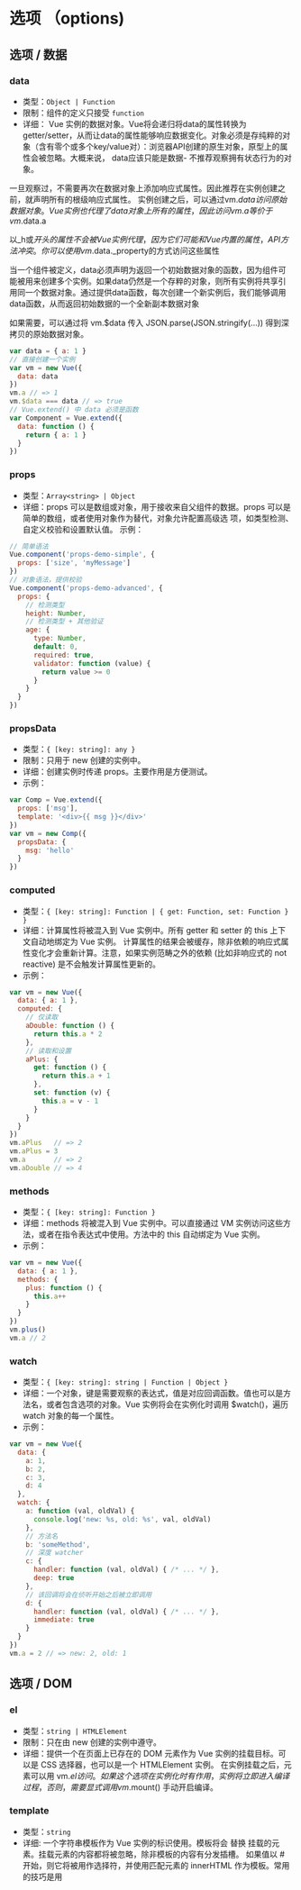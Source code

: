 # 选项 （options)

## 选项 / 数据

### data
- 类型：`Object | Function`
- 限制：组件的定义只接受 `function`
- 详细：
Vue 实例的数据对象。Vue将会递归将data的属性转换为getter/setter，从而让data的属性能够响应数据变化。对象必须是存纯粹的对象（含有零个或多个key/value对）：浏览器API创建的原生对象，原型上的属性会被忽略。大概来说， data应该只能是数据- 不推荐观察拥有状态行为的对象。

一旦观察过，不需要再次在数据对象上添加响应式属性。因此推荐在实例创建之前，就声明所有的根级响应式属性。
实例创建之后，可以通过vm.$data访问原始数据对象。Vue实例也代理了data对象上所有的属性，因此访问vm.a等价于vm.$data.a

以_h或$开头的属性不会被Vue实例代理，因为它们可能和Vue内置的属性，API方法冲突。你可以使用vm.$data._property的方式访问这些属性

当一个组件被定义，data必须声明为返回一个初始数据对象的函数，因为组件可能被用来创建多个实例。如果data仍然是一个存粹的对象，则所有实例将共享引用同一个数据对象。通过提供data函数，每次创建一个新实例后，我们能够调用data函数，从而返回初始数据的一个全新副本数据对象

如果需要，可以通过将 vm.$data 传入 JSON.parse(JSON.stringify(...)) 得到深拷贝的原始数据对象。

``` js
var data = { a: 1 }
// 直接创建一个实例
var vm = new Vue({
  data: data
})
vm.a // => 1
vm.$data === data // => true
// Vue.extend() 中 data 必须是函数
var Component = Vue.extend({
  data: function () {
    return { a: 1 }
  }
})
```
### props 
- 类型：`Array<string> | Object`
- 详细：props 可以是数组或对象，用于接收来自父组件的数据。props 可以是简单的数组，或者使用对象作为替代，对象允许配置高级选 项，如类型检测、自定义校验和设置默认值。
示例：
``` js
// 简单语法
Vue.component('props-demo-simple', {
  props: ['size', 'myMessage']
})
// 对象语法，提供校验
Vue.component('props-demo-advanced', {
  props: {
    // 检测类型
    height: Number,
    // 检测类型 + 其他验证
    age: {
      type: Number,
      default: 0,
      required: true,
      validator: function (value) {
        return value >= 0
      }
    }
  }
})
```

### propsData
- 类型：`{ [key: string]: any }`
- 限制：只用于 new 创建的实例中。
- 详细：创建实例时传递 props。主要作用是方便测试。
- 示例：
``` js
var Comp = Vue.extend({
  props: ['msg'],
  template: '<div>{{ msg }}</div>'
})
var vm = new Comp({
  propsData: {
    msg: 'hello'
  }
})
```

### computed
- 类型：`{ [key: string]: Function | { get: Function, set: Function } }`
- 详细：计算属性将被混入到 Vue 实例中。所有 getter 和 setter 的 this 上下文自动地绑定为 Vue 实例。
计算属性的结果会被缓存，除非依赖的响应式属性变化才会重新计算。注意，如果实例范畴之外的依赖 (比如非响应式的 not reactive) 是不会触发计算属性更新的。
- 示例：
``` js
var vm = new Vue({
  data: { a: 1 },
  computed: {
    // 仅读取
    aDouble: function () {
      return this.a * 2
    },
    // 读取和设置
    aPlus: {
      get: function () {
        return this.a + 1
      },
      set: function (v) {
        this.a = v - 1
      }
    }
  }
})
vm.aPlus   // => 2
vm.aPlus = 3
vm.a       // => 2
vm.aDouble // => 4
```
### methods
- 类型：`{ [key: string]: Function }`
- 详细：methods 将被混入到 Vue 实例中。可以直接通过 VM 实例访问这些方法，或者在指令表达式中使用。方法中的 this 自动绑定为 Vue 实例。
- 示例：
``` js
var vm = new Vue({
  data: { a: 1 },
  methods: {
    plus: function () {
      this.a++
    }
  }
})
vm.plus()
vm.a // 2
```

### watch
- 类型：`{ [key: string]: string | Function | Object }`
- 详细：一个对象，键是需要观察的表达式，值是对应回调函数。值也可以是方法名，或者包含选项的对象。Vue 实例将会在实例化时调用 $watch()，遍历 watch 对象的每一个属性。
- 示例：
``` js
var vm = new Vue({
  data: {
    a: 1,
    b: 2,
    c: 3,
    d: 4
  },
  watch: {
    a: function (val, oldVal) {
      console.log('new: %s, old: %s', val, oldVal)
    },
    // 方法名
    b: 'someMethod',
    // 深度 watcher
    c: {
      handler: function (val, oldVal) { /* ... */ },
      deep: true
    },
    // 该回调将会在侦听开始之后被立即调用
    d: {
      handler: function (val, oldVal) { /* ... */ },
      immediate: true
    }
  }
})
vm.a = 2 // => new: 2, old: 1
```

## 选项 / DOM

### el
- 类型：`string | HTMLElement`
- 限制：只在由 new 创建的实例中遵守。
- 详细：提供一个在页面上已存在的 DOM 元素作为 Vue 实例的挂载目标。可以是 CSS 选择器，也可以是一个 HTMLElement 实例。
在实例挂载之后，元素可以用 vm.$el 访问。
如果这个选项在实例化时有作用，实例将立即进入编译过程，否则，需要显式调用 vm.$mount() 手动开启编译。

### template
- 类型：`string`
- 详细: 一个字符串模板作为 Vue 实例的标识使用。模板将会 替换 挂载的元素。挂载元素的内容都将被忽略，除非模板的内容有分发插槽。
如果值以 # 开始，则它将被用作选择符，并使用匹配元素的 innerHTML 作为模板。常用的技巧是用 <script type="x-template"> 包含模板。

### render
- 类型：`(createElement: () => VNode) => VNode`
- 详细：字符串模板的代替方案，允许你发挥 JavaScript 最大的编程能力。该渲染函数接收一个 createElement 方法作为第一个参数用来创建 VNode。
如果组件是一个函数组件，渲染函数还会接收一个额外的 context 参数，为没有实例的函数组件提供上下文信息。

### renderError
- 类型：`(createElement: () => VNode, error: Error) => VNode`
- 详细：只在开发者环境下工作。
当 render 函数遭遇错误时，提供另外一种渲染输出。其错误将会作为第二个参数传递到 renderError。这个功能配合 hot-reload 非常实用。
- 示例：
``` js
new Vue({
  render (h) {
    throw new Error('oops')
  },
  renderError (h, err) {
    return h('pre', { style: { color: 'red' }}, err.stack)
  }
}).$mount('#app')
```
## 选项 / 生命周期钩子
所有的生命周期钩子自动绑定 this 上下文到实例中，因此你可以访问数据，对属性和方法进行运算。这意味着 你不能使用箭头函数来定义一个生命周期方法 (例如 created: () => this.fetchTodos())。这是因为箭头函数绑定了父上下文，因此 this 与你期待的 Vue 实例不同，this.fetchTodos 的行为未定义。
### beforeCreate
- 类型：`Function`
- 详细：在实例初始化之后，数据观测 (data observer) 和 event/watcher 事件配置之前被调用。

### created
- 类型：`Function`
- 详细: 在实例创建完成后被立即调用。在这一步，实例已完成以下的配置：数据观测 (data observer)，属性和方法的运算，watch/event 事件回调。然而，挂载阶段还没开始，$el 属性目前不可见

### beforeMount
- 类型：`Function`
- 详细：在挂载开始之前被调用：相关的 render 函数首次被调用.该钩子在服务器端渲染期间不被调用。

### mounted
- 类型：`Function`
- 详细：el 被新创建的 vm.$el 替换，并挂载到实例上去之后调用该钩子。如果 root 实例挂载了一个文档内元素，当 mounted 被调用时 vm.$el 也在文档内。
注意 mounted 不会承诺所有的子组件也都一起被挂载。如果你希望等到整个视图都渲染完毕，可以用 vm.$nextTick 替换掉 mounted：
``` js
mounted: function () {
  this.$nextTick(function () {
    // Code that will run only after the
    // entire view has been rendered
  })
}
```
### beforeUpdate
类型：`Function`
详细: 数据更新时调用，发生在虚拟 DOM 重新渲染和打补丁之前。你可以在这个钩子中进一步地更改状态，这不会触发附加的重渲染过程。该钩子在服务器端渲染期间不被调用。

### updated
- 类型：`Function`
- 详细：
由于数据更改导致的虚拟 DOM 重新渲染和打补丁，在这之后会调用该钩子。
当这个钩子被调用时，组件 DOM 已经更新，所以你现在可以执行依赖于 DOM 的操作。然而在大多数情况下，你应该避免在此期间更改状态。如果要相应状态改变，通常最好使用计算属性或 watcher 取而代之。
注意 updated 不会承诺所有的子组件也都一起被重绘。如果你希望等到整个视图都重绘完毕，可以用 vm.$nextTick 替换掉 updated：
``` js
updated: function () {
  this.$nextTick(function () {
    // Code that will run only after the
    // entire view has been re-rendered
  })
}
```
### activated
- 类型：`Function`
- 详细：`keep-alive` 组件激活时调用。
该钩子在服务器端渲染期间不被调用。
### deactivated
- 类型：`Function`
- 详细：keep-alive 组件停用时调用。
该钩子在服务器端渲染期间不被调用。

### beforeDestroy
- 类型：`Function`
- 详细：实例销毁之前调用。在这一步，实例仍然完全可用。
该钩子在服务器端渲染期间不被调用。

### destroyed
- 类型：`Function`
- 详细: Vue 实例销毁后调用。调用后，Vue 实例指示的所有东西都会解绑定，所有的事件监听器会被移除，所有的子实例也会被销毁。
该钩子在服务器端渲染期间不被调用。

### errorCaptured
- 类型：`(err: Error, vm: Component, info: string) => ?boolean`
- 详细：当捕获一个来自子孙组件的错误时被调用。此钩子会收到三个参数：错误对象、发生错误的组件实例以及一个包含错误来源信息的字符串。此钩子可以返回 false 以阻止该错误继续向上传播。

## 选项 / 资源

### directives
- 类型：`Object`
- 详细：包含 Vue 实例可用指令的哈希表。

### filters
- 类型：`Object`
- 详细：包含 Vue 实例可用过滤器的哈希表。

### components
- 类型：`Object`
- 详细：包含 Vue 实例可用组件的哈希表。

## 选项 / 组合
### parent
- 类型：`Vue instance`
- 详细：指定已创建的实例之父实例，在两者之间建立父子关系。子实例可以用 this.$parent 访问父实例，子实例被推入父实例的 $children 数组中。

### mixins
- 类型：`Array<Object>`

- 详细：
mixins 选项接受一个混合对象的数组。这些混合实例对象可以像正常的实例对象一样包含选项，他们将在 Vue.extend() 里最终选择使用相同的选项合并逻辑合并。举例：如果你混合包含一个钩子而创建组件本身也有一个，两个函数将被调用。
Mixin 钩子按照传入顺序依次调用，并在调用组件自身的钩子之前被调用。

### extends
- 类型：`Object | Function`

- 详细：
允许声明扩展另一个组件(可以是一个简单的选项对象或构造函数)，而无需使用 Vue.extend。这主要是为了便于扩展单文件组件。
这和 mixins 类似，区别在于，组件自身的选项会比要扩展的源组件具有更高的优先级。

- 示例：
``` js
var CompA = { ... }
// 在没有调用 `Vue.extend` 时候继承 CompA
var CompB = {
  extends: CompA,
  ...
}
```
### provide / inject
- 类型：
`provide：Object | () => Object`
`inject：Array<string> | { [key: string]: string | Symbol | Object }`
- 详细：
provide 和 inject 主要为高阶插件/组件库提供用例。并不推荐直接用于应用程序代码中。
这对选项需要一起使用，以允许一个祖先组件向其所有子孙后代注入一个依赖，不论组件层次有多深，并在起上下游关系成立的时间里始终生效。如果你熟悉 React，这与 React 的上下文特性很相似。
provide 选项应该是一个对象或返回一个对象的函数。该对象包含可注入其子孙的属性。在该对象中你可以使用 ES2015 Symbols 作为 key，但是只在原生支持 Symbol 和 Reflect.ownKeys 的环境下可工作。

inject 选项应该是一个字符串数组或一个对象，该对象的 key 代表了本地绑定的名称，value 为其 key (字符串或 Symbol) 以在可用的注入中搜索。

## 选项 / 其它
### name
- 类型：string
- 限制：只有作为组件选项时起作用。
- 详细：
允许组件模板递归地调用自身。注意，组件在全局用 Vue.component() 注册时，全局 ID 自动作为组件的 name。

指定 name 选项的另一个好处是便于调试。有名字的组件有更友好的警告信息。另外，当在有 vue-devtools，未命名组件将显示成 <AnonymousComponent>，这很没有语义。通过提供 name 选项，可以获得更有语义信息的组件树。

### delimiters
- 类型：`Array<string>`

- 默认值：`["{{", "}}"]`

- 限制：这个选项只在完整构建版本中的浏览器内编译时可用。

详细：改变纯文本插入分隔符。
``` js
new Vue({
  delimiters: ['${', '}']
})
```

### functional
- 类型：boolean

- 详细：使组件无状态 (没有 data ) 和无实例 (没有 this 上下文)。他们用一个简单的 render 函数返回虚拟节点使他们更容易渲染。